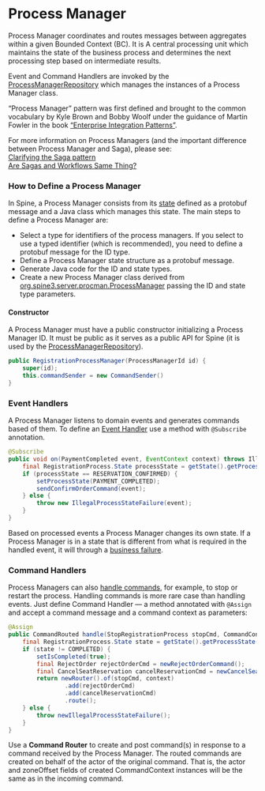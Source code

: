 # Process Manager

Process Manager coordinates and routes messages between aggregates within a given Bounded Context (BC). It is A central processing unit which maintains the state of the business process and determines the next processing step based on intermediate results.

Event and Command Handlers are invoked by the [ProcessManagerRepository](./repository.md) which manages the instances of a Process Manager class.

“Process Manager” pattern was first defined and brought to the common vocabulary by Kyle Brown and Bobby Woolf under the guidance of Martin Fowler in the book [“Enterprise Integration Patterns”](http://www.enterpriseintegrationpatterns.com/patterns/messaging/ProcessManager.html).

For more information on Process Managers (and the important difference between Process Manager and Saga), please see:  
[Clarifying the Saga pattern](http://kellabyte.com/2012/05/30/clarifying-the-saga-pattern/)  
[Are Sagas and Workflows Same Thing?](https://dzone.com/articles/are-sagas-and-workflows-same-t)

### How to Define a Process Manager

In Spine, a Process Manager consists from its [state](../biz-model/process-manager-states.md) defined as a protobuf message and a Java class which manages this state. 
The main steps to define a Process Manager are:

* Select a type for identifiers of the process managers. If you select to use a typed identifier (which is recommended), you need to define a protobuf message for the ID type.
* Define a Process Manager state structure as a protobuf message.
* Generate Java code for the ID and state types.
* Create a new Process Manager class derived from [org.spine3.server.procman.ProcessManager](https://github.com/SpineEventEngine/core-java/blob/037ac4d9e7133a95c75d927e5b649ab4f6f0f7f2/server/src/main/java/org/spine3/server/procman/ProcessManager.java) passing the ID and state type parameters.

#### Constructor 

A Process Manager must have a public constructor initializing a Process Manager ID. It must be public as it serves as a public API for Spine (it is used by the [ProcessManagerRepository](./repository.md)).

```java
public RegistrationProcessManager(ProcessManagerId id) {
    super(id);
    this.commandSender = new CommandSender()
}
```
### Event Handlers
A Process Manager listens to domain events and generates commands based of them. To define an [Event Handler](./event-handler.md) use a method with `@Subscribe` annotation.

```java
@Subscribe
public void on(PaymentCompleted event, EventContext context) throws IllegalProcessStateFailure {
    final RegistrationProcess.State processState = getState().getProcessState();
    if (processState == RESERVATION_CONFIRMED) {
        setProcessState(PAYMENT_COMPLETED);
        sendConfirmOrderCommand(event);
    } else {
        throw new IllegalProcessStateFailure(event);
    }
}
```
Based on processed events a Process Manager changes its own state. If a Process Manager is in a state that is different from what is required in the handled event, it will through a [business failure](../biz-model/failures.md). 

### Command Handlers

Process Managers can also [handle commands](./command-handler.md), for example, to stop or restart the process. Handling commands is more rare case than handling events. Just define Command Handler — a method annotated with `@Assign` and accept a command message and a command context as parameters:

```java
@Assign
public CommandRouted handle(StopRegistrationProcess stopCmd, CommandContext context) {
    final RegistrationProcess.State state = getState().getProcessState();
    if (state != COMPLETED) {
        setIsCompleted(true);
        final RejectOrder rejectOrderCmd = newRejectOrderCommand();
        final CancelSeatReservation cancelReservationCmd = newCancelSeatReservationCommand();
        return newRouter().of(stopCmd, context)
                .add(rejectOrderCmd)
                .add(cancelReservationCmd)
                .route();
    } else {
        throw newIllegalProcessStateFailure();
    }
}
```
Use a **Command Router** to create and post command(s) in response to a command received by the Process Manager. 
The routed commands are created on behalf of the actor of the original command. That is, the actor and zoneOffset fields of created CommandContext instances will be the same as in the incoming command.
